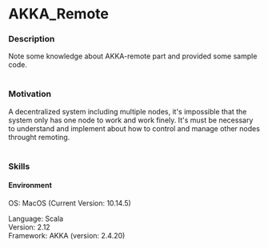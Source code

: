 # AKKA_Remote

### Description
Note some knowledge about AKKA-remote part and provided some sample code. <br>
<br>

### Motivation
A decentralized system including multiple nodes, it's impossible that the system only has one node to work and work finely. It's must be necessary to understand and implement about how to control and manage other nodes throught remoting. <br>
<br>

### Skills

#### Environment
OS: MacOS (Current Version: 10.14.5)

Language: Scala <br>
Version: 2.12 <br>
Framework: AKKA (version: 2.4.20) <br>
<br>



